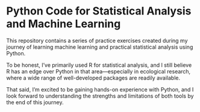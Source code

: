 # Python Code for Statistical Analysis and Machine Learning

This repository contains a series of practice exercises created during my journey of learning machine learning and practical statistical analysis using Python.

To be honest, I’ve primarily used R for statistical analysis, and I still believe R has an edge over Python in that area—especially in ecological research, where a wide range of well-developed packages are readily available.

That said, I’m excited to be gaining hands-on experience with Python, and I look forward to understanding the strengths and limitations of both tools by the end of this journey.
